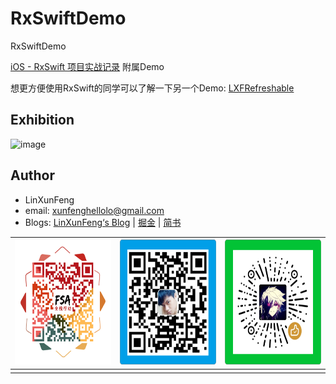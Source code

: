 # RxSwiftDemo
RxSwiftDemo

 [iOS - RxSwift 项目实战记录](http://www.jianshu.com/p/da01f09db57a) 附属Demo


想更方便使用RxSwift的同学可以了解一下另一个Demo:  [LXFRefreshable](https://github.com/LinXunFeng/LXFProtocolTool/tree/master/Example/LXFProtocolTool/Demo/LXFRefreshable)

## Exhibition



![image](https://github.com/LinXunFeng/RxSwiftDemo/raw/master/Screenshots/1.gif)







## Author

- LinXunFeng
- email: [xunfenghellolo@gmail.com](mailto:xunfenghellolo@gmail.com)
- Blogs:  [LinXunFeng‘s Blog](http://linxunfeng.top/)  | [掘金](https://juejin.im/user/58f8065e61ff4b006646c72d/posts) | [简书](https://www.jianshu.com/u/31e85e7a22a2)



| <img src="https://github.com/LinXunFeng/linxunfeng.github.io/raw/master/images/others/wx/wxQR.png" style="width:200px;height:200px;"></img> | <img src="https://github.com/LinXunFeng/linxunfeng.github.io/raw/master/images/others/pay/alipay.png" style="width:200px;height:200px;"></img> | <img src="https://github.com/LinXunFeng/linxunfeng.github.io/raw/master/images/others/pay/wechat.png" style="width:200px;height:200px;"></img> |
| :----------------------------------------------------------: | :----------------------------------------------------------: | :----------------------------------------------------------: |
|                                                              |                                                              |                                                              |



